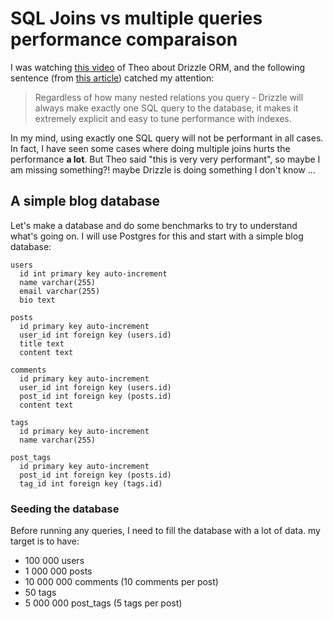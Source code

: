 # SQL Joins vs multiple queries performance comparaison

I was watching [this video](https://www.youtube.com/watch?v=_SLxGYzv6jo) of Theo about Drizzle ORM, and the following sentence (from [this article](https://medium.com/@aleksandrblokh/best-typescript-orm-just-got-better-5a33688b8d2e)) catched my attention:

> Regardless of how many nested relations you query - Drizzle will always make exactly one SQL query to the database, it makes it extremely explicit and easy to tune performance with indexes.

In my mind, using exactly one SQL query will not be performant in all cases. In fact, I have seen some cases where doing multiple joins hurts the performance **a lot**. But Theo said "this is very very performant", so maybe I am missing something?! maybe Drizzle is doing something I don't know ...

## A simple blog database

Let's make a database and do some benchmarks to try to understand what's going on. I will use Postgres for this and start with a simple blog database:

```
users
  id int primary key auto-increment
  name varchar(255)
  email varchar(255)
  bio text

posts
  id primary key auto-increment
  user_id int foreign key (users.id)
  title text
  content text

comments
  id primary key auto-increment
  user_id int foreign key (users.id)
  post_id int foreign key (posts.id)
  content text

tags
  id primary key auto-increment
  name varchar(255)

post_tags
  id primary key auto-increment
  post_id int foreign key (posts.id)
  tag_id int foreign key (tags.id)
```

### Seeding the database

Before running any queries, I need to fill the database with a lot of data. my target is to have:

- 100 000 users
- 1 000 000 posts
- 10 000 000 comments (10 comments per post)
- 50 tags
- 5 000 000 post_tags (5 tags per post)


